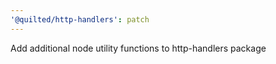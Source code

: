 ```yaml
---
'@quilted/http-handlers': patch
---
```


Add additional node utility functions to http-handlers package
